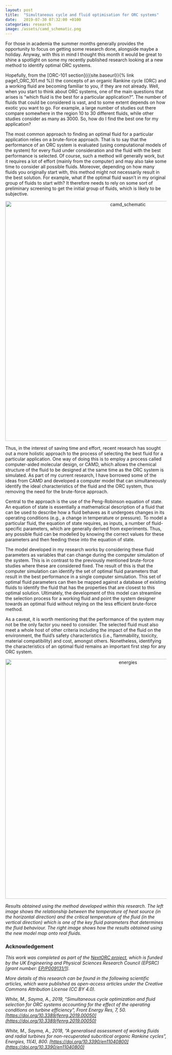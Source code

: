 ```yaml
---
layout: post
title:  "Simultaneous cycle and fluid optimisation for ORC systems"
date:   2019-07-30 07:32:00 +0100
categories: research
image: /assets/camd_schematic.png
---
```

For those in academia the summer months generally provides the opportunity to focus on getting some research done, alongside maybe a holiday. Anyway, with this in mind I thought this month it would be great to shine a spotlight on some my recently published research looking at a new method to identify optimal ORC systems.

Hopefully, from the [ORC-101 section]({{site.baseurl}}{% link page1_ORC_101.md %}) the concepts of an organic Rankine cycle (ORC) and a working fluid are becoming familiar to you, if they are not already. Well, when you start to think about ORC systems, one of the main questions that arises is “which fluid is the best for a particular application?”. The number of fluids that could be considered is vast, and to some extent depends on how exotic you want to go. For example, a large number of studies out there compare somewhere in the region 10 to 30 different fluids, while other studies consider as many as 3000. So, how do I find the best one for my application?

The most common approach to finding an optimal fluid for a particular application relies on a brute-force approach. That is to say that the performance of an ORC system is evaluated (using computational models of the system) for every fluid under consideration and the fluid with the best performance is selected. Of course, such a method will generally work, but it requires a lot of effort (mainly from the computer) and may also take some time to consider all possible fluids. Moreover, depending on how many fluids you originally start with, this method might not necessarily result in the best solution. For example, what if the optimal fluid wasn’t in my original group of fluids to start with? It therefore needs to rely on some sort of preliminary screening to get the initial group of fluids, which is likely to be subjective.

<div style="text-align:center">
	<img src="{{site.baseurl}}/assets/camd_schematic.png" alt="camd_schematic" style="width:750px;" />
</div>
<p> </p>

Thus, in the interest of saving time and effort, recent research has sought out a more holistic approach to the process of selecting the best fluid for a particular application. One way of doing this is to employ a process called computer-aided molecular design, or CAMD, which allows the chemical structure of the fluid to be designed at the same time as the ORC system is simulated. As part of my current research, I have borrowed some of the ideas from CAMD and developed a computer model that can simultaneously identify the ideal characteristics of the fluid and the ORC system, thus removing the need for the brute-force approach.

Central to the approach is the use of the Peng-Robinson equation of state. An equation of state is essentially a mathematical description of a fluid that can be used to describe how a fluid behaves as it undergoes changes in its operating conditions (e.g., a change in temperature or pressure). To model a particular fluid, the equation of state requires, as inputs, a number of fluid-specific parameters, which are generally derived from experiments. Thus, any possible fluid can be modelled by knowing the correct values for these parameters and then feeding these into the equation of state. 

The model developed in my research works by considering these fluid parameters as variables that can change during the computer simulation of the system. This is in contrast to the previously mentioned brute-force studies where these are considered fixed. The result of this is that the computer simulation can identify the set of optimal fluid parameters that result in the best performance in a single computer simulation. This set of optimal fluid parameters can then be mapped against a database of existing fluids to identify the fluid that has the properties that are closest to this optimal solution. Ultimately, the development of this model can streamline the selection process for a working fluid and point the system designer towards an optimal fluid without relying on the less efficient brute-force method.

As a caveat, it is worth mentioning that the performance of the system may not be the only factor you need to consider. The selected fluid must also meet a whole host of other criteria including the impact of the fluid on the environment, the fluid’s safety characteristics (i.e., flammability, toxicity, material compatibility) and cost, amongst others. Nonetheless, identifying the characteristics of an optimal fluid remains an important first step for any ORC system.

<div style="text-align:center">
	<img src="{{site.baseurl}}/assets/energies.png" alt="energies" style="width:750px;" />
</div>
<p><i>Results obtained using the method developed within this research. The left image shows the relationship between the temperature of heat source (in the horizontal direction) and the critical temperature of the fluid (in the vertical direction) which is one of the key fluid parameters that determines the fluid behaviour. The right image shows how the results obtained using the new model map onto real fluids.</i></p>

### Acknowledgement 
*This work was completed as part of the [NextORC project](https://www.city.ac.uk/nextorc), which is funded by the UK Engineering and Physical Sciences Research Council (EPSRC) [grant number: [EP/P009131/1](https://gow.epsrc.ukri.org/NGBOViewGrant.aspx?GrantRef=EP/P009131/1)].*

*More details of this research can be found in the following scientific articles, which were published as open-access articles under the Creative Commons Attribution License (CC BY 4.0).*

*White, M., Sayma, A., 2019, "Simultaneous cycle optimization and fluid selection for ORC systems accounting for the effect of the operating conditions on turbine efficiency", Front Energy Res, 7, 50. [https://doi.org/10.3389/fenrg.2019.00050](https://doi.org/10.3389/fenrg.2019.00050)*

*White, M., Sayma, A., 2018, “A generalised assessment of working fluids and radial turbines for non-recuperated subcritical organic Rankine cycles”, Energies, 11(4), 800. [https://doi.org/10.3390/en11040800](https://doi.org/10.3390/en11040800)*